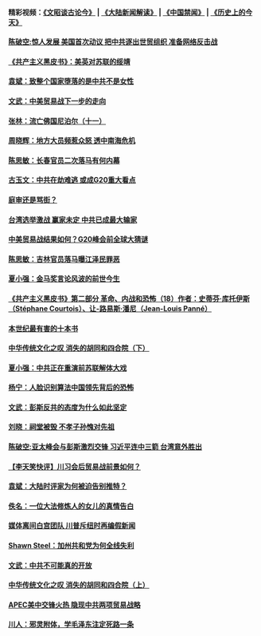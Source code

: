 #### 精彩视频：[《文昭谈古论今》](https://github.com/gfw-breaker/wenzhao/blob/master/README.md?t=11230632) | [《大陆新闻解读》](https://github.com/gfw-breaker/ntdtv-comedy/blob/master/README.md?t=11230632) | [《中国禁闻》](https://github.com/gfw-breaker/ntdtv-news/blob/master/README.md?t=11230632) | [《历史上的今天》](https://github.com/gfw-breaker/today-in-history/blob/master/README.md?t=11230632) 

#### [陈破空:惊人发展 美国首次动议 把中共逐出世贸组织 准备网络反击战](../pages/news207/a1400397.md?t=11230632) 

#### [《共产主义黑皮书》：美英对苏联的绥靖](../pages/news207/a1400388.md?t=11230632) 

#### [袁斌：致整个国家堕落的是中共不是女性](../pages/news207/a1400386.md?t=11230632) 

#### [文武：中美贸易战下一步的走向](../pages/news207/a1400385.md?t=11230632) 

#### [张林：流亡佛国尼泊尔（十一）](../pages/news207/a1400384.md?t=11230632) 

#### [周晓辉：地方大员频惹众怒 透中南海危机](../pages/news207/a1400383.md?t=11230632) 

#### [陈思敏：长春官员二次落马有何内幕](../pages/news207/a1400382.md?t=11230632) 


#### [古玉文：中共在劫难逃 或成G20重大看点](../pages/news207/a1400350.md?t=11230632) 

#### [庭审还是骂街？](../pages/news207/a1400270.md?t=11230632) 

#### [台湾选举激战 赢家未定 中共已成最大输家](../pages/news207/a1400268.md?t=11230632) 

#### [中美贸易战结果如何？G20峰会前全球大猜谜](../pages/news207/a1400267.md?t=11230632) 

#### [陈思敏：吉林官员落马曝江泽民罪恶](../pages/news207/a1400266.md?t=11230632) 

#### [夏小强：金马奖言论风波的前世今生](../pages/news207/a1400265.md?t=11230632) 

#### [《共产主义黑皮书》第二部分 革命、内战和恐怖（18）作者：史蒂芬‧库托伊斯（Stéphane Courtois）、让-路易斯‧潘尼（Jean-Louis Panné）](../pages/news207/a1400264.md?t=11230632) 

#### [本世纪最有害的十本书](../pages/news207/a1400247.md?t=11230632) 


#### [中华传统文化之叹 消失的胡同和四合院（下）](../pages/news207/a1400199.md?t=11230632) 

#### [夏小强：中共正在重演前苏联解体大戏](../pages/news207/a1400192.md?t=11230632) 

#### [杨宁：人脸识别算法中国领先背后的恐怖](../pages/news207/a1400169.md?t=11230632) 

#### [文武：彭斯反共的态度为什么如此坚定](../pages/news207/a1400167.md?t=11230632) 

#### [刘晓：祠堂被毁 不孝子孙愧对先祖](../pages/news207/a1400166.md?t=11230632) 

#### [陈破空:亚太峰会与彭斯激烈交锋 习近平连中三箭 台湾意外胜出](../pages/news207/a1400094.md?t=11230632) 

#### [【李天笑快评】川习会后贸易战前景如何？](../pages/news207/a1400006.md?t=11230632) 

#### [袁斌：大陆时评家为何被迫告别推特？](../pages/news207/a1400029.md?t=11230632) 

#### [佚名：一位大法修炼人的女儿的真情告白](../pages/news207/a1400028.md?t=11230632) 

#### [媒体离间白宫团队 川普斥纽时再编假新闻](../pages/news207/a1400024.md?t=11230632) 

#### [Shawn Steel：加州共和党为何全线失利](../pages/news207/a1399892.md?t=11230632) 

#### [文武：中共不可能真的开放](../pages/news207/a1399891.md?t=11230632) 

#### [中华传统文化之叹 消失的胡同和四合院（上）](../pages/news207/a1399890.md?t=11230632) 

#### [APEC美中交锋火热 隐现中共两项贸易战略](../pages/news207/a1399889.md?t=11230632) 

#### [川人：邪灵附体，学毛泽东注定死路一条](../pages/news207/a1399888.md?t=11230632) 

